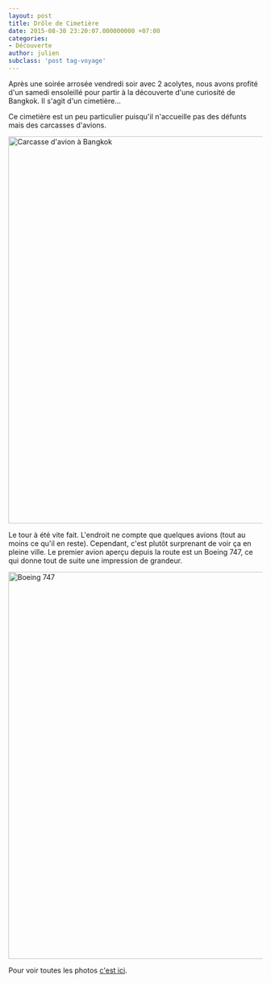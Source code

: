 ```yaml
---
layout: post
title: Drôle de Cimetière
date: 2015-08-30 23:20:07.000000000 +07:00
categories:
- Découverte
author: julien
subclass: 'post tag-voyage'
---
```


Après une soirée arrosée vendredi soir avec 2 acolytes, nous avons profité d'un samedi ensoleillé pour partir à la découverte d'une curiosité de Bangkok. Il s'agit d'un cimetière...

Ce cimetière est un peu particulier puisqu'il n'accueille pas des défunts mais des carcasses d'avions.

<img src="{{ site.baseurl }}/assets/images/P1010582.jpg" alt="Carcasse d'avion à Bangkok" width="1024" height="768" />

Le tour à été vite fait. L'endroit ne compte que quelques avions (tout au moins ce qu'il en reste). Cependant, c'est plutôt surprenant de voir ça en pleine ville. Le premier avion aperçu depuis la route est un Boeing 747, ce qui donne tout de suite une impression de grandeur.

<a href="https://lh3.googleusercontent.com/sxO4isHpkaZE7OPSMUPjowqChSOqMsuO04ufgE92jSs=w1024-h768-no"><img class="" src="https://lh3.googleusercontent.com/sxO4isHpkaZE7OPSMUPjowqChSOqMsuO04ufgE92jSs=w1024-h768-no" alt="Boeing 747" width="1024" height="768" /></a>

Pour voir toutes les photos <a href="https://goo.gl/photos/HgRNa9mS18pWZTds9" target="_blank">c'est ici</a>.
